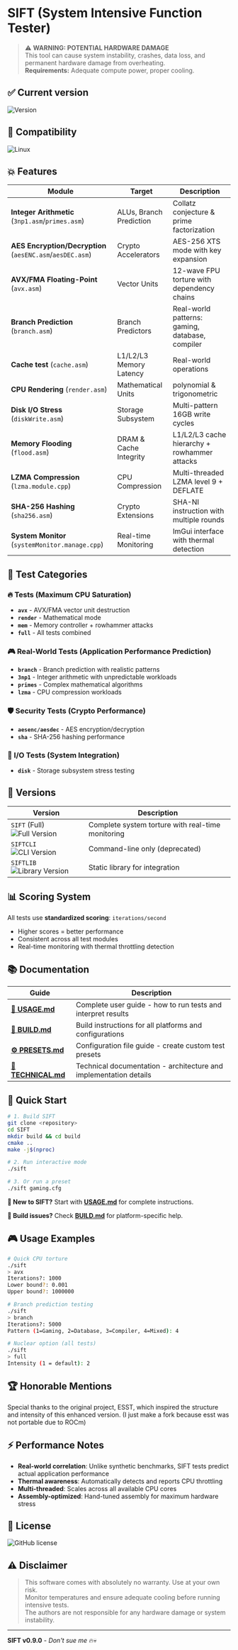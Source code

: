 # SIFT (System Intensive Function Tester) 

> ⚠️ **WARNING: POTENTIAL HARDWARE DAMAGE**  
> This tool can cause system instability, crashes, data loss, and permanent hardware damage from overheating.  
> **Requirements:** Adequate compute power, proper cooling.

## ✅ Current version

![Version](https://img.shields.io/badge/Current%20Version-v0.9.0-blue)

## 🐧 Compatibility
![Linux](https://img.shields.io/badge/Compatibility-Linux-important)


## 💥 Features

| Module                                                    | Target                  | Description                                     |
|-----------------------------------------------------------|-------------------------|-------------------------------------------------|
| **Integer Arithmetic** (`3np1.asm`/`primes.asm`)          | ALUs, Branch Prediction | Collatz conjecture & prime factorization        |
| **AES Encryption/Decryption** (`aesENC.asm`/`aesDEC.asm`) | Crypto Accelerators     | AES-256 XTS mode with key expansion             |
| **AVX/FMA Floating-Point** (`avx.asm`)                    | Vector Units            | 12-wave FPU torture with dependency chains      |
| **Branch Prediction** (`branch.asm`)                      | Branch Predictors       | Real-world patterns: gaming, database, compiler |
| **Cache test** (`cache.asm`)                              | L1/L2/L3 Memory Latency | Real-world operations                           |
| **CPU Rendering** (`render.asm`)                          | Mathematical Units      | polynomial & trigonometric                      |
| **Disk I/O Stress** (`diskWrite.asm`)                     | Storage Subsystem       | Multi-pattern 16GB write cycles                 |
| **Memory Flooding** (`flood.asm`)                         | DRAM & Cache Integrity  | L1/L2/L3 cache hierarchy + rowhammer attacks    |
| **LZMA Compression** (`lzma.module.cpp`)                  | CPU Compression         | Multi-threaded LZMA level 9 + DEFLATE           |
| **SHA-256 Hashing** (`sha256.asm`)                        | Crypto Extensions       | SHA-NI instruction with multiple rounds         |
| **System Monitor** (`systemMonitor.manage.cpp`)           | Real-time Monitoring    | ImGui interface with thermal detection          |

## 🎯 Test Categories

### **🔥 Tests** (Maximum CPU Saturation)
- **`avx`** - AVX/FMA vector unit destruction
- **`render`** - Mathematical mode
- **`mem`** - Memory controller + rowhammer attacks
- **`full`** - All tests combined

### **🎮 Real-World Tests** (Application Performance Prediction)
- **`branch`** - Branch prediction with realistic patterns
- **`3np1`** - Integer arithmetic with unpredictable workloads
- **`primes`** - Complex mathematical algorithms
- **`lzma`** - CPU compression workloads

### **🛡️ Security Tests** (Crypto Performance)
- **`aesenc/aesdec`** - AES encryption/decryption
- **`sha`** - SHA-256 hashing performance

### **💾 I/O Tests** (System Integration)
- **`disk`** - Storage subsystem stress testing

## 🚀 Versions

| Version                                                                              | Description                                          |
|--------------------------------------------------------------------------------------|------------------------------------------------------|
| `SIFT` (Full) ![Full Version](https://img.shields.io/badge/Version-Full-red)         | Complete system torture with real-time monitoring    |
| `SIFTCLI` ![CLI Version](https://img.shields.io/badge/Version-CLI-orange)            | Command-line only (deprecated)                       |
| `SIFTLIB` ![Library Version](https://img.shields.io/badge/Version-Library-blue)      | Static library for integration                       |

## 📊 Scoring System

All tests use **standardized scoring**: `iterations/second`
- Higher scores = better performance
- Consistent across all test modules
- Real-time monitoring with thermal throttling detection

## 📚 Documentation

| Guide                                | Description                                                       |
|--------------------------------------|-------------------------------------------------------------------|
| **[📖 USAGE.md](USAGE.md)**          | Complete user guide - how to run tests and interpret results      |
| **[🔧 BUILD.md](BUILD.md)**          | Build instructions for all platforms and configurations           |
| **[⚙️ PRESETS.md](PRESETS.md)**      | Configuration file guide - create custom test presets             |
| **[🔬 TECHNICAL.md](TECHNICAL.md)**  | Technical documentation - architecture and implementation details |

## 🚀 Quick Start

```bash
# 1. Build SIFT
git clone <repository>
cd SIFT
mkdir build && cd build
cmake ..
make -j$(nproc)

# 2. Run interactive mode
./sift

# 3. Or run a preset
./sift gaming.cfg
```

**📖 New to SIFT?** Start with **[USAGE.md](USAGE.md)** for complete instructions.

**🔧 Build issues?** Check **[BUILD.md](BUILD.md)** for platform-specific help.

## 🎮 Usage Examples

```bash
# Quick CPU torture
./sift
> avx
Iterations?: 1000
Lower bound?: 0.001
Upper bound?: 1000000

# Branch prediction testing
./sift  
> branch
Iterations?: 5000
Pattern (1=Gaming, 2=Database, 3=Compiler, 4=Mixed): 4

# Nuclear option (all tests)
./sift
> full
Intensity (1 = default): 2
```

## 🏆 Honorable Mentions

Special thanks to the original project, ESST, which inspired the structure and intensity of this enhanced version. (I just make a fork because esst was not portable due to ROCm)

## ⚡ Performance Notes

- **Real-world correlation**: Unlike synthetic benchmarks, SIFT tests predict actual application performance
- **Thermal awareness**: Automatically detects and reports CPU throttling
- **Multi-threaded**: Scales across all available CPU cores
- **Assembly-optimized**: Hand-tuned assembly for maximum hardware stress

## 📜 License

![GitHub license](https://img.shields.io/badge/license-MIT-green)

## ⚠️ Disclaimer

> This software comes with absolutely no warranty. Use at your own risk.  
> Monitor temperatures and ensure adequate cooling before running intensive tests.  
> The authors are not responsible for any hardware damage or system instability.

---

**SIFT v0.9.0** - *Don't sue me* 🔥💀